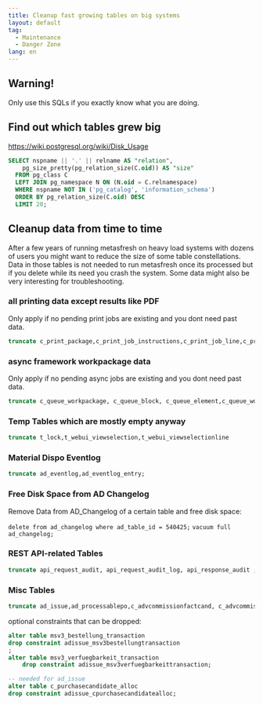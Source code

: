 ```yaml
---
title: Cleanup fast growing tables on big systems
layout: default
tag: 
  - Maintenance
  - Danger Zone  
lang: en
---
```


## Warning!

Only use this SQLs if you exactly know what you are doing.

## Find out which tables grew big

https://wiki.postgresql.org/wiki/Disk_Usage

```SQL
SELECT nspname || '.' || relname AS "relation",
    pg_size_pretty(pg_relation_size(C.oid)) AS "size"
  FROM pg_class C
  LEFT JOIN pg_namespace N ON (N.oid = C.relnamespace)
  WHERE nspname NOT IN ('pg_catalog', 'information_schema')
  ORDER BY pg_relation_size(C.oid) DESC
  LIMIT 20;

```



## Cleanup data from time to time

After a few years of running metasfresh on heavy load systems with dozens of users you might want to reduce the size of some table constellations.
Data in those tables is not needed to run metasfresh once its processed but if you delete while its need you crash the system.
Some data might also be very interesting for troubleshooting.

### all printing data except results like PDF 

Only apply if no pending print jobs are existing and you dont need past data.

```SQL
truncate c_print_package,c_print_job_instructions,c_print_job_line,c_print_packageinfo,c_printpackagedata,c_print_job_detail;
```

### async framework workpackage data

Only apply if no pending async jobs are existing and you dont need past data.

```SQL
truncate c_queue_workpackage, c_queue_block, c_queue_element,c_queue_workpackage_log,c_queue_workpackage_param;
```

### Temp Tables which are mostly empty anyway

```SQL
truncate t_lock,t_webui_viewselection,t_webui_viewselectionline
```

### Material Dispo Eventlog

```SQL
truncate ad_eventlog,ad_eventlog_entry;
```

### Free Disk Space from AD Changelog 

Remove Data from AD_Changelog of a certain table and free disk space:

`delete from ad_changelog where ad_table_id = 540425;`
`vacuum full ad_changelog;`

### REST API-related Tables

```SQL
truncate api_request_audit, api_request_audit_log, api_response_audit ;
```


### Misc Tables

```SQL
truncate ad_issue,ad_processablepo,c_advcommissionfactcand, c_advcommissionfact, c_incidentlinefact,c_advcomfact_salesrepfact
```

optional constraints that can be dropped:

```SQL
alter table msv3_bestellung_transaction
drop constraint adissue_msv3bestellungtransaction
;
alter table msv3_verfuegbarkeit_transaction
    drop constraint adissue_msv3verfuegbarkeittransaction;

-- needed for ad_issue
alter table c_purchasecandidate_alloc 
drop constraint adissue_cpurchasecandidatealloc;
```


